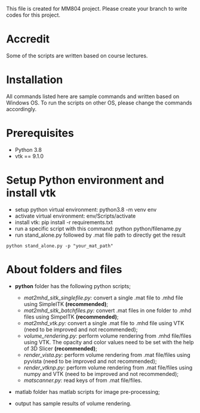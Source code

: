 This file is created for MM804 project. Please create your branch to write codes for this project.

# Accredit
Some of the scripts are written based on course lectures.

# Installation
All commands listed here are sample commands and written based on Windows OS. To run the scripts on other OS, please change the commands accordingly.

# Prerequisites
* Python 3.8
* vtk == 9.1.0

# Setup Python environment and install vtk
*	setup python virtual environment: python3.8 -m venv env
*	activate virtual environment: env/Scripts/activate
*	install vtk: pip install -r requirements.txt
*	run a specific script with this command: python python/filename.py
* run stand_alone.py followed by .mat file path to directly get the result 
```
python stand_alone.py -p "your_mat_path"
```

# About folders and files
* **python** folder has the following python scripts;
  * *mat2mhd_sitk_singlefile.py:* convert a single .mat file to .mhd file using SimpleITK **(recommended)**;
  * *mat2mhd_sitk_batchfiles.py:* convert .mat files in one folder to .mhd files using SimpeITK **(recommended)**;
  * *mat2mhd_vtk.py:* convert a single .mat file to .mhd file using VTK (need to be improved and not recommended);
  * *volume_rendering.py:* perform volume rendering from .mhd file/files using VTK. The opacity and color values need to be set with the help of 3D Slicer **(recommended)**;
  * *render_vista.py:* perform volume rendering from .mat file/files using pyvista (need to be improved and not recommended);
  * *render_vtknp.py:* perform volume rendering from .mat file/files using numpy and VTK (need to be improved and not recommended);
  * *matscanner.py:* read keys of from .mat file/files.

* matlab folder has matlab scripts for image pre-processing;
* output has sample results of volume rendering.
